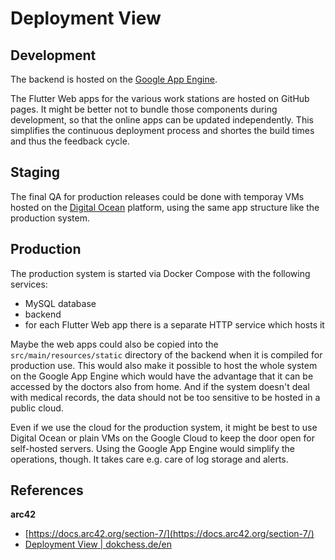 # Deployment View 

## Development

The backend is hosted on the [Google App Engine](https://cloud.google.com/appengine/docs/java).

The Flutter Web apps for the various work stations are hosted on GitHub pages.
It might be better not to bundle those components during development, so that the online apps can be updated independently.
This simplifies the continuous deployment process and shortes the build times and thus the feedback cycle.

## Staging

The final QA for production releases could be done with temporay VMs hosted on
the [Digital Ocean](https://www.digitalocean.com/) platform, using the same
app structure like the production system.

## Production

The production system is started via Docker Compose with the following services:

- MySQL database
- backend
- for each Flutter Web app there is a separate HTTP service which hosts it

Maybe the web apps could also be copied into the `src/main/resources/static`
directory of the backend when it is compiled for production use.
This would also make it possible to host the whole system on the Google App Engine
which would have the advantage that it can be accessed by the doctors also
from home. And if the system doesn't deal with medical records, the data
should not be too sensitive to be hosted in a public cloud.

Even if we use the cloud for the production system, it might be best to
use Digital Ocean or plain VMs on the Google Cloud to keep the door open
for self-hosted servers.
Using the Google App Engine would simplify the operations, though.
It takes care e.g. care of log storage and alerts.


## References

**arc42**

- [https://docs.arc42.org/section-7/](https://docs.arc42.org/section-7/)
- [Deployment View | dokchess.de/en](https://www.dokchess.de/en/07_deploymentview/)
